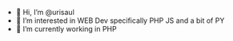 - 👋 Hi, I’m @urisaul
- 👀 I’m interested in WEB Dev specifically PHP JS and a bit of PY
- 🌱 I’m currently working in PHP

